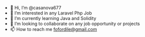 - 👋 Hi, I’m @casanova677
- 👀 I’m interested in any Laravel Php Job 
- 🌱 I’m currently learning Java and Solidity
- 💞️ I’m looking to collaborate on any job opportunity or projects
- 📫 How to reach me fofordile@gmail.com

<!---
casanova677/casanova677 is a ✨ special ✨ repository because its `README.md` (this file) appears on your GitHub profile.
You can click the Preview link to take a look at your changes.
--->
